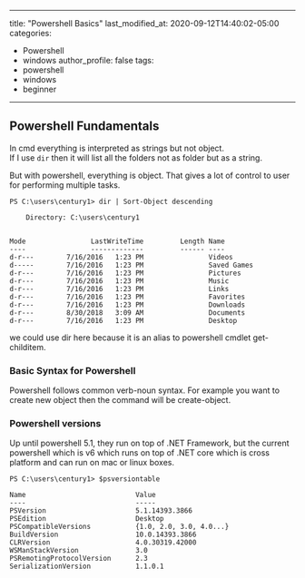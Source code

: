 ---
title: "Powershell Basics"
last_modified_at: 2020-09-12T14:40:02-05:00
categories:
  - Powershell
  - windows
author_profile: false
tags:
  - powershell
  - windows
  - beginner
  ---

## Powershell Fundamentals
In cmd everything is interpreted as strings but not object.  
If I use `dir` then it will list all the folders not as folder but as a string.

But with powershell, everything is object. That gives a lot of control to user for performing multiple tasks.

```
PS C:\users\century1> dir | Sort-Object descending                                                                                                         
                         
    Directory: C:\users\century1                                                                                                                              
                                                                                                                                                              
                                                                                                                                                              
Mode                LastWriteTime         Length Name                                                                                                         
----                -------------         ------ ----                                                                                                         
d-r---        7/16/2016   1:23 PM                Videos                                                                                                       
d-----        7/16/2016   1:23 PM                Saved Games                                                                                                  
d-r---        7/16/2016   1:23 PM                Pictures                                                                                                     
d-r---        7/16/2016   1:23 PM                Music                                                                                                        
d-r---        7/16/2016   1:23 PM                Links                                                                                                        
d-r---        7/16/2016   1:23 PM                Favorites                                                                                                    
d-r---        7/16/2016   1:23 PM                Downloads                                                                                                    
d-r---        8/30/2018   3:09 AM                Documents                                                                                                    
d-r---        7/16/2016   1:23 PM                Desktop 

```

we could use dir here because it is an alias to powershell cmdlet get-childitem.

### Basic Syntax for Powershell
Powershell follows common verb-noun syntax. For example you want to create new object then the command will be create-object.

### Powershell versions
Up until powershell 5.1, they run on top of .NET Framework, but the current powershell which is v6 which runs on top of .NET core which is cross platform and can run on mac or linux boxes.

```
PS C:\users\century1> $psversiontable                                                                                                                         
                                                                                                                                                              
Name                           Value                                                                                                                          
----                           -----                                                                                                                          
PSVersion                      5.1.14393.3866                                                                                                                 
PSEdition                      Desktop                                                                                                                        
PSCompatibleVersions           {1.0, 2.0, 3.0, 4.0...}                                                                                                        
BuildVersion                   10.0.14393.3866                                                                                                                
CLRVersion                     4.0.30319.42000                                                                                                                
WSManStackVersion              3.0                                                                                                                            
PSRemotingProtocolVersion      2.3                                                                                                                            
SerializationVersion           1.1.0.1 
```

